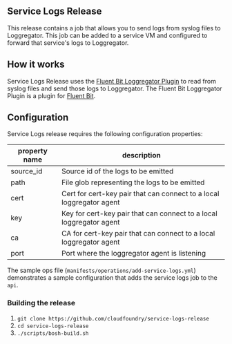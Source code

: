 ## Service Logs Release

This release contains a job that allows you to send logs from syslog files to Loggregator. This
job can be added to a service VM and configured to forward that service's logs to Loggregator.

## How it works
Service Logs Release uses the [Fluent Bit Loggregator Plugin][fluent-bit-loggr-plugin] to read from syslog 
files and send those logs to Loggregator. The Fluent Bit Loggregator Plugin is a plugin for [Fluent Bit][fluent-bit].

## Configuration

 Service Logs release requires the following configuration properties:
   
   | property name | description                                                          |
   | ------------- | -------------------------------------------------------------------- |
   | source_id     | Source id of the logs to be emitted                                  |
   | path          | File glob representing the logs to be emitted                        |
   | cert          | Cert for cert-key pair that can connect to a local loggregator agent |
   | key           | Key for cert-key pair that can connect to a local loggregator agent  |
   | ca            | CA for cert-key pair that can connect to a local loggregator agent   |
   | port          | Port where the loggregator agent is listening                        |


The sample ops file (`manifests/operations/add-service-logs.yml`) demonstrates a sample configuration that adds the service logs job to the `api`.

### Building the release
1. `git clone https://github.com/cloudfoundry/service-logs-release`
1. `cd service-logs-release`
1. `./scripts/bosh-build.sh`

[fluent-bit-loggr-plugin]: https://github.com/cloudfoundry/fluentbit-loggr-plugin
[fluent-bit]: https://fluentbit.io/
